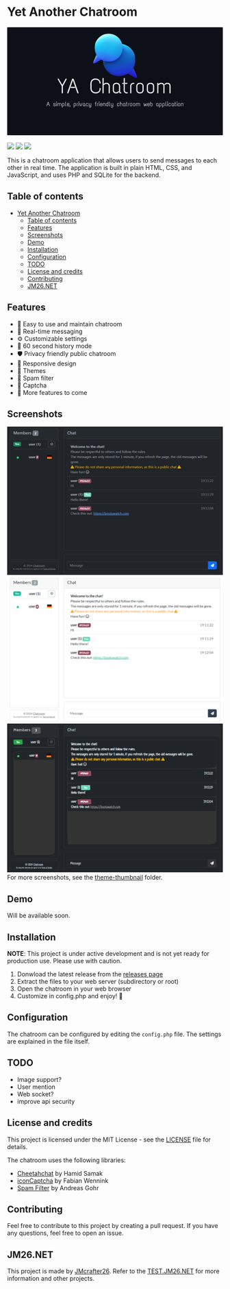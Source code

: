 # Yet Another Chatroom

![Banner](./src/assets/banner.png)

<a href="https://github.com/JMcrafter26/yet-another-chatroom/releases" target="_blank"><img src="https://api.jm26.net/badge/beta?g&url=/github/v/release/JMcrafter26/yet-another-chatroom" height="20px" ></a>
<a href="https://github.com/JMcrafter26/yet-another-chatroom/issues" target="_blank"><img src="https://api.jm26.net/badge/beta?g&url=/github/issues/JMcrafter26/yet-another-chatroom" height="20px" ></a>
<a href=".LICENSE" target="_blank"><img src="https://api.jm26.net/badge/beta?g&url=/github/license/JMcrafter26/yet-another-chatroom" height="20px" ></a>

<!-- Slogan: A simple, privacy friendly chatroom web application. -->

This is a chatroom application that allows users to send messages to each other in real time. The application is built in plain HTML, CSS, and JavaScript, and uses PHP and SQLite for the backend.

## Table of contents

- [Yet Another Chatroom](#yet-another-chatroom)
  - [Table of contents](#table-of-contents)
  - [Features](#features)
  - [Screenshots](#screenshots)
  - [Demo](#demo)
  - [Installation](#installation)
  - [Configuration](#configuration)
  - [TODO](#todo)
  - [License and credits](#license-and-credits)
  - [Contributing](#contributing)
  - [JM26.NET](#jm26net)

## Features

- 📨 Easy to use and maintain chatroom
- 📡 Real-time messaging
- ⚙️ Customizable settings
- 📜 60 second history mode
- 🛡️ Privacy friendly public chatroom
- 📱 Responsive design
- 🎨 Themes
- 🚫 Spam filter
- 🎉 Captcha
- :construction: More features to come

## Screenshots

![Screenshot](./src/assets/theme-thumbnail/dark/default.png)
![Screenshot](./src/assets/theme-thumbnail/light/flatly.png)
![Screenshot](./src/assets/theme-thumbnail/dark/sketchy.png)
For more screenshots, see the [theme-thumbnail](./src/assets/theme-thumbnail) folder.

## Demo

Will be available soon.

## Installation

**NOTE**: This project is under active development and is not yet ready for production use. Please use with caution.

1. Donwload the latest release from the [releases page](./releases)
2. Extract the files to your web server (subdirectory or root)
3. Open the chatroom in your web browser
4. Customize in config.php and enjoy! 🎉

## Configuration

The chatroom can be configured by editing the `config.php` file. The settings are explained in the file itself.

## TODO

- Image support?
- User mention
- Web socket?
- improve api security

## License and credits

This project is licensed under the MIT License - see the [LICENSE](./LICENSE) file for details.

The chatroom uses the following libraries:

- [Cheetahchat](https://github.com/hamidsamak/cheetahchat) by Hamid Samak
- [iconCaptcha](https://github.com/fabianwennink/IconCaptcha-Plugin-jQuery-PHP) by Fabian Wennink
- [Spam Filter](https://github.com/IQAndreas/php-spam-filter) by Andreas Gohr

## Contributing

Feel free to contribute to this project by creating a pull request. If you have any questions, feel free to open an issue.

## JM26.NET

This project is made by [JMcrafter26](https://jm26.net). Refer to the [TEST.JM26.NET](https://test.jm26.net) for more information and other projects.

